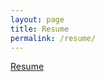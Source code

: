 ```yaml
---
layout: page
title: Resume
permalink: /resume/
---
```


 <p class="article">
    <a href="{{ site.baseurl }}/assets/pdfs/RyanMartinResume2023web.pdf" taget="_blank">Resume</a> <br /> <br /> </p>

